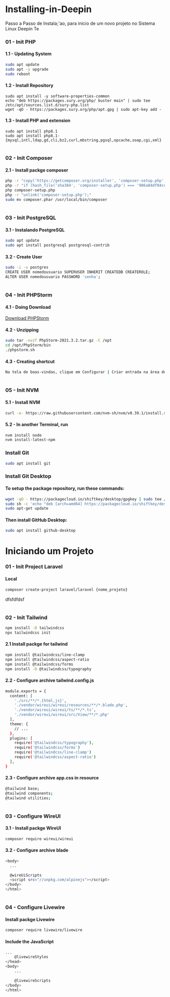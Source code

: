 # Installing-in-Deepin
Passo a Passo de Instala;'ao, para inicio de um novo projeto no Sistema Linux Deepin
Te
### 01 - Init PHP
#### 1.1 - Updating System
```sh
sudo apt update
sudo apt -y upgrade
sudo reboot
```
#### 1.2 - Install Repository 
```shss
sudo apt install -y software-properties-common
echo "deb https://packages.sury.org/php/ buster main" | sudo tee /etc/apt/sources.list.d/sury-php.list
wget -qO - https://packages.sury.org/php/apt.gpg | sudo apt-key add -
```
#### 1.3 - Install PHP and extension
```shsss
sudo apt install php8.1
sudo apt install php8.1-{mysql,intl,ldap,gd,cli,bz2,curl,mbstring,pgsql,opcache,soap,cgi,xml}
```
#
### 02 - Init Composer
#### 2.1 - Install packge composer
```sh
php -r "copy('https://getcomposer.org/installer', 'composer-setup.php');"
php -r "if (hash_file('sha384', 'composer-setup.php') === '906a84df04cea2aa72f40b5f787e49f22d4c2f19492ac310e8cba5b96ac8b64115ac402c8cd292b8a03482574915d1a8') { echo 'Installer verified'; }else { echo 'Installer corrupt'; unlink('composer-setup.php'); } echo PHP_EOL;"
php composer-setup.php
php -r "unlink('composer-setup.php');"
sudo mv composer.phar /usr/local/bin/composer
```
#
### 03 - Init PostgreSQL
#### 3.1 - Instalando PostgreSQL
```sh
sudo apt update
sudo apt install postgresql postgresql-contrib
```
#### 3.2 - Create User
```sh
sudo -i -u postgres
CREATE USER nomedousuario SUPERUSER INHERIT CREATEDB CREATEROLE; 
ALTER USER nomedousuario PASSWORD 'senha';
```
#
### 04 - Init PHPStorm
#### 4.1 - Doing Download
<a href="https://download.jetbrains.com/webide/PhpStorm-2021.3.2.tar.gz?_gl=1*1t4ryre*_ga*MTMwMTA3OTIzMy4xNjQzNjYwNzQy*_ga_V0XZL7QHEB*MTY0MzY2MDc0MS4xLjEuMTY0MzY2MDc2OC4w&_ga=2.90021019.165695
8173.1643660742-1301079233.1643660742" target="_blank">Download PHPStorm</a>
#### 4.2 - Unzipping
```sh
sudo tar -xvzf PhpStorm-2021.3.2.tar.gz -C /opt
cd /opt/PhpStorm/bin 
./phpstorm.sh
```
#### 4.3 - Creating shortcut
```sh
Na tela de boas-vindas, clique em Configurar | Criar entrada na área de trabalho
```
#
### 05 - Init NVM
#### 5.1 - Install NVM
```sh
curl -o- https://raw.githubusercontent.com/nvm-sh/nvm/v0.39.1/install.sh | bash
```
#### 5.2 - In another Terminal, run
```sh
nvm install node
nvm install-latest-npm
```
### Install Git
```sh
sudo apt install git
```
### Install Git Desktop
#### To setup the package repository, run these commands:
```sh
wget -qO - https://packagecloud.io/shiftkey/desktop/gpgkey | sudo tee /etc/apt/trusted.gpg.d/shiftkey-desktop.asc > /dev/null
sudo sh -c 'echo "deb [arch=amd64] https://packagecloud.io/shiftkey/desktop/any/ any main" > /etc/apt/sources.list.d/packagecloud-shiftkey-desktop.list'
sudo apt-get update
```
#### Then install GitHub Desktop:
```sh
sudo apt install github-desktop
```
# Iniciando um Projeto
### 01 - Init Project Laravel
#### Local
```sh
composer create-project laravel/laravel {nome_projeto}
```
dfsfdfdsf
#
### 02 - Init Tailwind
```sh
npm install -D tailwindcss
npx tailwindcss init
```
#### 2.1 Install packge for tailwind
```sh
npm install @tailwindcss/line-clamp
npm install @tailwindcss/aspect-ratio
npm install @tailwindcss/forms
npm install -D @tailwindcss/typography
```
#### 2.2 - Configure archive tailwind.config.js
```sh
module.exports = {
  content: [
    './src/**/*.{html,js}',
    './vendor/wireui/wireui/resources/**/*.blade.php',
    './vendor/wireui/wireui/ts/**/*.ts',
    './vendor/wireui/wireui/src/View/**/*.php'
  ],
  theme: {
    // ...
  },
  plugins: [
    require('@tailwindcss/typography'),
    require('@tailwindcss/forms')
    require('@tailwindcss/line-clamp')
    require('@tailwindcss/aspect-ratio')
  ],
}
```
#### 2.3 - Configure archive app.css in resource
```sh
@tailwind base;
@tailwind components;
@tailwind utilities;
```
#
### 03 - Configure WireUI
#### 3.1 - Install packge WireUI
```sh
composer require wireui/wireui
```
#### 3.2 - Configure archive blade
```sh
<body>
  ...
  
  @wireUiScripts
  <script src="//unpkg.com/alpinejs"></script>
</body>
</html>
```
#
### 04 - Configure Livewire
#### Install packge Livewire
```sh
composer require livewire/livewire
```
#### Include the JavaScript
```sh
...
    @livewireStyles
</head>
<body>
    ...
 
    @livewireScripts
</body>
</html>
```
